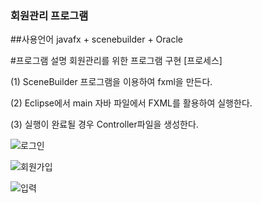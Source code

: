 ### 회원관리 프로그램

##사용언어
  javafx + scenebuilder + Oracle

#프로그램 설명 
  회원관리를 위한 프로그램 구현
  [프로세스]
  
  (1) SceneBuilder 프로그램을 이용하여 fxml을 만든다.
  
  (2) Eclipse에서 main 자바 파일에서 FXML를 활용하여 실행한다.
  
  (3) 실행이 완료될 경우 Controller파일을 생성한다.
  
 ![로그인](https://user-images.githubusercontent.com/93520695/141286957-8b738cc9-8f24-4c15-8453-ed25258c99da.jpg)
 
 ![회원가입](https://user-images.githubusercontent.com/93520695/141286966-e6155fad-4313-41dc-a0dd-83cf2ad7acc4.jpg)
 
 ![입력](https://user-images.githubusercontent.com/93520695/141286968-cb758304-ee2f-495d-aaf8-bb7b965b3dfb.jpg)
